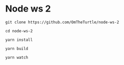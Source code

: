 # Node ws 2

`git clone https://github.com/OmTheTurtle/node-ws-2`

`cd node-ws-2`

`yarn install`

`yarn build`

`yarn watch`
